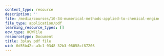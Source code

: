 ```yaml
---
content_type: resource
description: ''
file: /media/courses/10-34-numerical-methods-applied-to-chemical-engineering-fall-2015/0d55b42ca3c1034832b306058cf87203_xE9IGS-_6zo.pdf
file_type: application/pdf
learning_resource_types: []
ocw_type: OCWFile
resourcetype: Document
title: 3play pdf file
uid: 0d55b42c-a3c1-0348-32b3-06058cf87203
---
```

